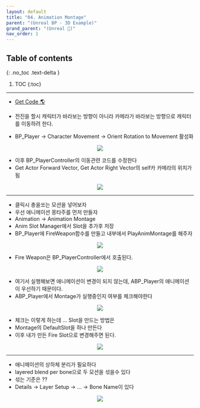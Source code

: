 ```yaml
---
layout: default
title: "04. Animation Montage"
parent: "(Unreal BP - 3D Example)"
grand_parent: "(Unreal 🚀)"
nav_order: 1
---
```


## Table of contents
{: .no_toc .text-delta }

1. TOC
{:toc}

---

* [Get Code 🌎](https://github.com/Arthur880708/Unreal_Blueprint_2/tree/6)

* 전진을 할시 캐릭터가 바라보는 방향이 아니라 카메라가 바라보는 방향으로 캐릭터를 이동하려 한다.
* BP_Player -> Character Movement -> Orient Rotation to Movement 활성화

<p align="center">
  <img src="https://taehyungs-programming-blog.github.io/blog/assets/images/unreal/bp-3/bp3-4-1.png"/>
</p>

* 이후 BP_PlayerController의 이동관련 코드를 수정한다
* Get Actor Forward Vector, Get Actor Right Vector의 self카 카메라의 위치가 됨

<p align="center">
  <img src="https://taehyungs-programming-blog.github.io/blog/assets/images/unreal/bp-3/bp3-4-2.png"/>
</p>

---

* 클릭시 총을쏘는 모션을 넣어보자
* 우선 애니메이션 몽타주를 먼저 만들자
* Animation -> Animation Montage
* Anim Slot Manager에서 Slot을 추가후 저장
* BP_Player에 FireWeapon함수를 만들고 내부에서 PlayAnimMontage를 해주자

<p align="center">
  <img src="https://taehyungs-programming-blog.github.io/blog/assets/images/unreal/bp-3/bp3-4-3.png"/>
</p>

* Fire Weapon은 BP_PlayerController에서 호출된다.

<p align="center">
  <img src="https://taehyungs-programming-blog.github.io/blog/assets/images/unreal/bp-3/bp3-4-4.png"/>
</p>

* 여기서 실행해보면 애니메이션이 변경이 되지 않는데, ABP_Player의 애니메이션이 우선하기 때문이다.
* ABP_Player에서 Montage가 실행중인지 여부를 체크해야한다

<p align="center">
  <img src="https://taehyungs-programming-blog.github.io/blog/assets/images/unreal/bp-3/bp3-4-5.png"/>
</p>

* 체크는 이렇게 하는데 ... Slot을 만드는 방법은
* Montage의 DefaultSlot을 하나 만든다
* 이후 내가 만든 Fire Slot으로 변경해주면 된다.

<p align="center">
  <img src="https://taehyungs-programming-blog.github.io/blog/assets/images/unreal/bp-3/bp3-4-6.png"/>
</p>

---

* 애니메이션의 상하체 분리가 필요하다
* layered blend per bone으로 두 모션을 섞을수 있다
* 섞는 기준은 ??
* Details -> Layer Setup -> ... -> Bone Name이 있다

<p align="center">
  <img src="https://taehyungs-programming-blog.github.io/blog/assets/images/unreal/bp-3/bp3-4-7.png"/>
</p>
